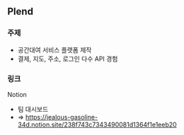 ## Plend

### 주제
* 공간대여 서비스 플랫폼 제작
* 결제, 지도, 주소, 로그인 다수 API 경험

### 링크
Notion
* 팀 대시보드 
* => https://jealous-gasoline-34d.notion.site/238f743c7343490081d1364f1e1eeb20


